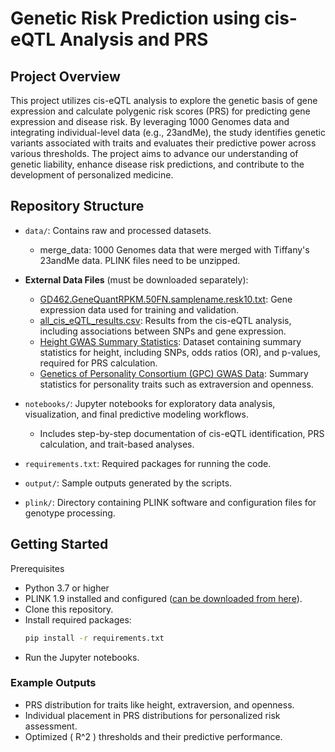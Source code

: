 # Genetic Risk Prediction using cis-eQTL Analysis and PRS

## Project Overview
This project utilizes cis-eQTL analysis to explore the genetic basis of gene expression and calculate polygenic risk scores (PRS) for predicting gene expression and disease risk. By leveraging 1000 Genomes data and integrating individual-level data (e.g., 23andMe), the study identifies genetic variants associated with traits and evaluates their predictive power across various thresholds. The project aims to advance our understanding of genetic liability, enhance disease risk predictions, and contribute to the development of personalized medicine.

## Repository Structure
- `data/`: Contains raw and processed datasets.
   - merge_data: 1000 Genomes data that were merged with Tiffany's 23andMe data. PLINK files need to be unzipped. 
- **External Data Files** (must be downloaded separately):
  - [GD462.GeneQuantRPKM.50FN.samplename.resk10.txt](https://drive.google.com/drive/folders/1CaE4rGz7yP0LPaS6Kv_SoBgdc1I99EWL?usp=drive_link): Gene expression data used for training and validation.
  - [all_cis_eQTL_results.csv](https://drive.google.com/drive/folders/1CaE4rGz7yP0LPaS6Kv_SoBgdc1I99EWL?usp=drive_link): Results from the cis-eQTL analysis, including associations between SNPs and gene expression.
  - [Height GWAS Summary Statistics](https://drive.google.com/drive/folders/1CaE4rGz7yP0LPaS6Kv_SoBgdc1I99EWL?usp=drive_link): Dataset containing summary statistics for height, including SNPs, odds ratios (OR), and p-values, required for PRS calculation.
  - [Genetics of Personality Consortium (GPC) GWAS Data](https://tweelingenregister.vu.nl/gpc#): Summary statistics for personality traits such as extraversion and openness.

- `notebooks/`:  Jupyter notebooks for exploratory data analysis, visualization, and final predictive modeling workflows.
   - Includes step-by-step documentation of cis-eQTL identification, PRS calculation, and trait-based analyses.
- `requirements.txt`: Required packages for running the code.
- `output/`: Sample outputs generated by the scripts.
- `plink/`: Directory containing PLINK software and configuration files for genotype processing.

## Getting Started
Prerequisites
- Python 3.7 or higher
- PLINK 1.9 installed and configured ([can be downloaded from here](https://www.cog-genomics.org/plink/1.9/)).
- Clone this repository.
- Install required packages:
   ```bash
   pip install -r requirements.txt
- Run the Jupyter notebooks.

### Example Outputs
- PRS distribution for traits like height, extraversion, and openness.
- Individual placement in PRS distributions for personalized risk assessment.
- Optimized \( R^2 \) thresholds and their predictive performance.

